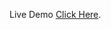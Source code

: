Live Demo <a target="_blank" href="https://danishrabbani1100.github.io/HEC_Bot_Web/index.html">Click Here</a>.
